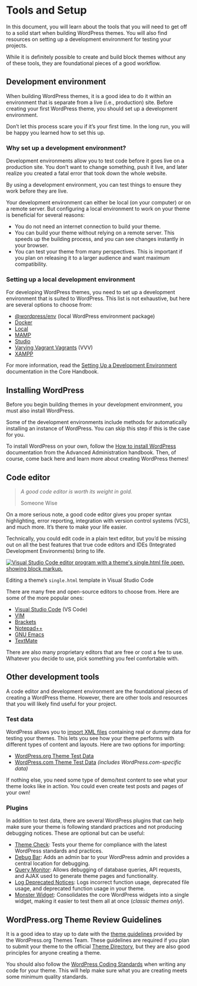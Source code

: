 # Tools and Setup

In this document, you will learn about the tools that you will need to get off to a solid start when building WordPress themes. You will also find resources on setting up a development environment for testing your projects. 

While it is definitely possible to create and build block themes without any of these tools, they are foundational pieces of a good workflow.

## Development environment

When building WordPress themes, it is a good idea to do it within an environment that is separate from a live (i.e., production) site. Before creating your first WordPress theme, you should set up a development environment.

Don’t let this process scare you if it’s your first time. In the long run, you will be happy you learned how to set this up.

### Why set up a development environment?

Development environments allow you to test code before it goes live on a production site. You don’t want to change something, push it live, and later realize you created a fatal error that took down the whole website. 

By using a development environment, you can test things to ensure they work before they are live.

Your development environment can either be local (on your computer) or on a remote server. But configuring a local environment to work on your theme is beneficial for several reasons:

*   You do not need an internet connection to build your theme.
*   You can build your theme without relying on a remote server. This speeds up the building process, and you can see changes instantly in your browser.
*   You can test your theme from many perspectives. This is important if you plan on releasing it to a larger audience and want maximum compatibility.

### Setting up a local development environment

For developing WordPress themes, you need to set up a development environment that is suited to WordPress. This list is not exhaustive, but here are several options to choose from:

*   [@wordpress/env](https://developer.wordpress.org/block-editor/getting-started/devenv/get-started-with-wp-env/) (local WordPress environment package)
*   [Docker](https://www.docker.com/)
*   [Local](https://localwp.com/)
*   [MAMP](https://www.mamp.info/en/mamp/mac/)
*   [Studio](https://developer.wordpress.com/studio/)
*   [Varying Vagrant Vagrants](https://varyingvagrantvagrants.org/) (VVV)
*   [XAMPP](https://www.apachefriends.org/)

For more information, read the [Setting Up a Development Environment](https://make.wordpress.org/core/handbook/tutorials/installing-a-local-server/) documentation in the Core Handbook.

## Installing WordPress

Before you begin building themes in your development environment, you must also install WordPress. 

Some of the development environments include methods for automatically installing an instance of WordPress. You can skip this step if this is the case for you.

To install WordPress on your own, follow the [How to install WordPress](https://developer.wordpress.org/advanced-administration/before-install/howto-install/) documentation from the Advanced Administration handbook. Then, of course, come back here and learn more about creating WordPress themes!

## Code editor

> *A good code editor is worth its weight in gold.*
> 
> Someone Wise

On a more serious note, a good code editor gives you proper syntax highlighting, error reporting, integration with version control systems (VCS), and much more. It’s there to make your life easier.

Technically, you could edit code in a plain text editor, but you’d be missing out on all the best features that true code editors and IDEs (Integrated Development Environments) bring to life.

[![Visual Studio Code editor program with a theme's single.html file open, showing block markup.](https://i0.wp.com/developer.wordpress.org/files/2023/11/vs-code-editor.png?resize=2757%2C1497&ssl=1)](https://i0.wp.com/developer.wordpress.org/files/2023/11/vs-code-editor.png?ssl=1)

Editing a theme’s `single.html` template in Visual Studio Code

There are many free and open-source editors to choose from. Here are some of the more popular ones:

*   [Visual Studio Code](https://code.visualstudio.com/) (VS Code)
*   [VIM](https://www.vim.org/)
*   [Brackets](https://brackets.io/)
*   [Notepad++](https://notepad-plus-plus.org/)
*   [GNU Emacs](https://www.gnu.org/software/emacs/)
*   [TextMate](https://macromates.com/)

There are also many proprietary editors that are free or cost a fee to use. Whatever you decide to use, pick something you feel comfortable with.

## Other development tools

A code editor and development environment are the foundational pieces of creating a WordPress theme. However, there are other tools and resources that you will likely find useful for your project.

### Test data

WordPress allows you to [import XML files](https://wordpress.org/documentation/article/importing-content/) containing real or dummy data for testing your themes. This lets you see how your theme performs with different types of content and layouts. Here are two options for importing:

*   [WordPress.org Theme Test Data](https://codex.wordpress.org/Theme_Unit_Test)
*   [WordPress.com Theme Test Data](http://themetest.wordpress.com/) *(includes WordPress.com-specific data)*

If nothing else, you need some type of demo/test content to see what your theme looks like in action. You could even create test posts and pages of your own!

### Plugins

In addition to test data, there are several WordPress plugins that can help make sure your theme is following standard practices and not producing debugging notices. These are optional but can be useful:

*   [Theme Check](https://wordpress.org/plugins/theme-check/): Tests your theme for compliance with the latest WordPress standards and practices.
*   [Debug Bar](https://wordpress.org/plugins/debug-bar/): Adds an admin bar to your WordPress admin and provides a central location for debugging.
*   [Query Monitor](https://wordpress.org/plugins/query-monitor/): Allows debugging of database queries, API requests, and AJAX used to generate theme pages and functionality.
*   [Log Deprecated Notices](https://wordpress.org/plugins/log-deprecated-notices/): Logs incorrect function usage, deprecated file usage, and deprecated function usage in your theme.
*   [Monster Widget](https://wordpress.org/plugins/monster-widget/): Consolidates the core WordPress widgets into a single widget, making it easier to test them all at once (*classic themes only*).

## WordPress.org Theme Review Guidelines

It is a good idea to stay up to date with the [theme guidelines](https://make.wordpress.org/themes/handbook/review/required/) provided by the WordPress.org Themes Team. These guidelines are required if you plan to submit your theme to the official [Theme Directory](https://wordpress.org/themes), but they are also good principles for anyone creating a theme.

You should also follow the [WordPress Coding Standards](https://make.wordpress.org/core/handbook/best-practices/coding-standards/) when writing any code for your theme. This will help make sure what you are creating meets some minimum quality standards.